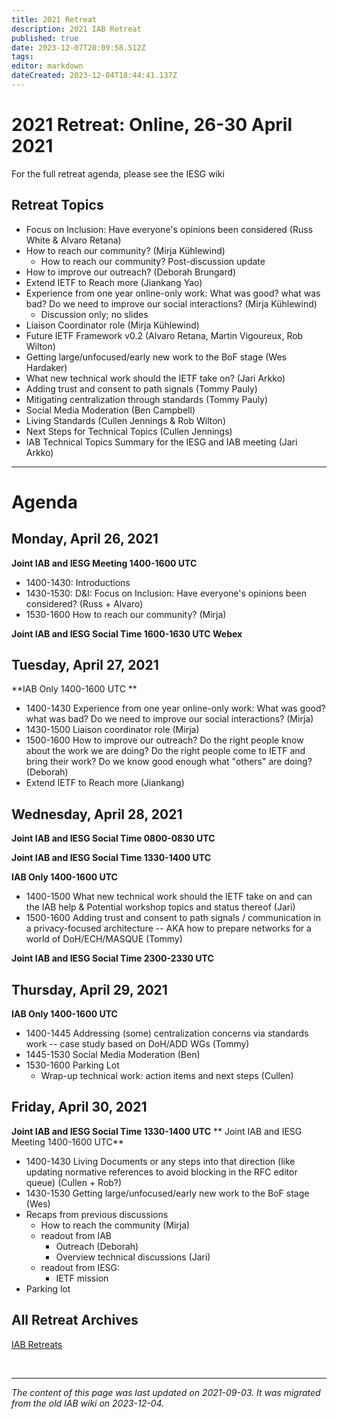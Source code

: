 ```yaml
---
title: 2021 Retreat
description: 2021 IAB Retreat
published: true
date: 2023-12-07T20:09:58.512Z
tags: 
editor: markdown
dateCreated: 2023-12-04T18:44:41.137Z
---
```


# 2021 Retreat: Online, 26-30 April 2021
For the full retreat agenda, please see the IESG wiki

## Retreat Topics
- Focus on Inclusion: Have everyone's opinions been considered (Russ White & Alvaro Retana)
- How to reach our community? (Mirja Kühlewind)
   - How to reach our community? Post-discussion update
- How to improve our outreach? (Deborah Brungard)
- Extend IETF to Reach more (Jiankang Yao)
- Experience from one year online-only work: What was good? what was bad? Do we need to improve our social interactions? (Mirja Kühlewind)
   - Discussion only; no slides
- Liaison Coordinator role (Mirja Kühlewind)
- Future IETF Framework v0.2 (Alvaro Retana, Martin Vigoureux, Rob Wilton)
- Getting large/unfocused/early new work to the BoF stage (Wes Hardaker)
- What new technical work should the IETF take on? (Jari Arkko)
- Adding trust and consent to path signals (Tommy Pauly)
- Mitigating centralization through standards (Tommy Pauly)
- Social Media Moderation (Ben Campbell)
- Living Standards (Cullen Jennings & Rob Wilton)
- Next Steps for Technical Topics (Cullen Jennings)
- IAB Technical Topics Summary for the IESG and IAB meeting (Jari Arkko)

---

# Agenda
## Monday, April 26, 2021
**Joint IAB and IESG Meeting 1400-1600 UTC**

- 1400-1430: Introductions
- 1430-1530: D&I: Focus on Inclusion: Have everyone's opinions been considered? (Russ + Alvaro)
- 1530-1600 How to reach our community? (Mirja)

**Joint IAB and IESG Social Time 1600-1630 UTC Webex**

## Tuesday, April 27, 2021
**IAB Only 1400-1600 UTC **

- 1400-1430 Experience from one year online-only work: What was good? what was bad? Do we need to improve our social interactions? (Mirja)
- 1430-1500 Liaison coordinator role (Mirja)
- 1500-1600 How to improve our outreach? Do the right people know about the work we are doing? Do the right people come to IETF and bring their work? Do we know good enough what "others" are doing? (Deborah)
- Extend IETF to Reach more (Jiankang)

## Wednesday, April 28, 2021
**Joint IAB and IESG Social Time 0800-0830 UTC**

**Joint IAB and IESG Social Time 1330-1400 UTC**

**IAB Only 1400-1600 UTC**

- 1400-1500 What new technical work should the IETF take on and can the IAB help & Potential workshop topics and status thereof (Jari)
- 1500-1600 Adding trust and consent to path signals / communication in a privacy-focused architecture -- AKA how to prepare networks for a world of DoH/ECH/MASQUE (Tommy)

**Joint IAB and IESG Social Time 2300-2330 UTC**

## Thursday, April 29, 2021
**IAB Only 1400-1600 UTC**

- 1400-1445 Addressing (some) centralization concerns via standards work -- case study based on DoH/ADD WGs (Tommy)
- 1445-1530 Social Media Moderation (Ben)
- 1530-1600 Parking Lot
  - Wrap-up technical work: action items and next steps (Cullen)

## Friday, April 30, 2021
**Joint IAB and IESG Social Time 1330-1400 UTC** 
**
Joint IAB and IESG Meeting 1400-1600 UTC**

- 1400-1430 Living Documents or any steps into that direction (like updating normative references to avoid blocking in the RFC editor queue) (Cullen + Rob?)
- 1430-1530 Getting large/unfocused/early new work to the BoF stage (Wes)
- Recaps from previous discussions
  - How to reach the community (Mirja)
  - readout from IAB
    - Outreach (Deborah)
    - Overview technical discussions (Jari)
  - readout from IESG:
    - IETF mission
- Parking lot


## All Retreat Archives
[IAB Retreats](/group/iab/IAB_Retreats)

&nbsp;
&nbsp;
&nbsp;

---

*The content of this page was last updated on 2021-09-03. It was migrated from the old IAB wiki on 2023-12-04.*
